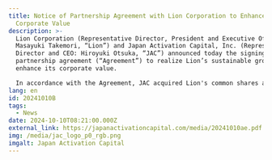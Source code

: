```yaml
---
title: Notice of Partnership Agreement with Lion Corporation to Enhance
  Corporate Value
description: >-
  Lion Corporation (Representative Director, President and Executive Officer:
  Masayuki Takemori, “Lion”) and Japan Activation Capital, Inc. (Representative
  Director and CEO: Hiroyuki Otsuka, “JAC”) announced today the signing of a
  partnership agreement (“Agreement”) to realize Lion’s sustainable growth and
  enhance its corporate value.

  In accordance with the Agreement, JAC acquired Lion's common shares and became a shareholder of Lion on October 9.
lang: en
id: 20241010B
tags:
  - News
date: 2024-10-10T08:21:00.000Z
external_link: https://japanactivationcapital.com/media/20241010ae.pdf
img: /media/jac_logo_p0_rgb.png
imgalt: Japan Activation Capital
---
```

